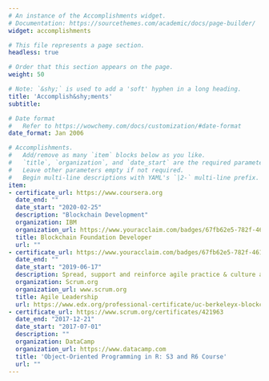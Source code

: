 ```yaml
---
# An instance of the Accomplishments widget.
# Documentation: https://sourcethemes.com/academic/docs/page-builder/
widget: accomplishments

# This file represents a page section.
headless: true

# Order that this section appears on the page.
weight: 50

# Note: `&shy;` is used to add a 'soft' hyphen in a long heading.
title: 'Accomplish&shy;ments'
subtitle:

# Date format
#   Refer to https://wowchemy.com/docs/customization/#date-format
date_format: Jan 2006

# Accomplishments.
#   Add/remove as many `item` blocks below as you like.
#   `title`, `organization`, and `date_start` are the required parameters.
#   Leave other parameters empty if not required.
#   Begin multi-line descriptions with YAML's `|2-` multi-line prefix.
item:
- certificate_url: https://www.coursera.org
  date_end: ""
  date_start: "2020-02-25"
  description: "Blockchain Development"
  organization: IBM
  organization_url: https://www.youracclaim.com/badges/67fb62e5-782f-4612-905f-fce97c5532e8/linked_in_profile
  title: Blockchain Foundation Developer
  url: ""
- certificate_url: https://www.youracclaim.com/badges/67fb62e5-782f-4612-905f-fce97c5532e8/linked_in_profile
  date_end: ""
  date_start: "2019-06-17"
  description: Spread, support and reinforce agile practice & culture as a leader.
  organization: Scrum.org
  organization_url: www.scrum.org
  title: Agile Leadership
  url: https://www.edx.org/professional-certificate/uc-berkeleyx-blockchain-fundamentals
- certificate_url: https://www.scrum.org/certificates/421963
  date_end: "2017-12-21"
  date_start: "2017-07-01"
  description: ""
  organization: DataCamp
  organization_url: https://www.datacamp.com
  title: 'Object-Oriented Programming in R: S3 and R6 Course'
  url: ""
---
```

